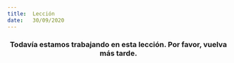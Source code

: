 ```yaml
---
title:  Lección
date:   30/09/2020
---
```


### <center>Todavía estamos trabajando en esta lección. Por favor, vuelva más tarde.</center>